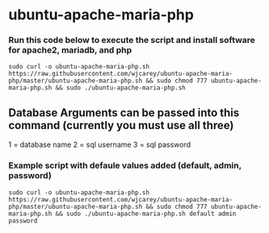 # ubuntu-apache-maria-php

### Run this code below to execute the script and install software for apache2, mariadb, and php
~~~
sudo curl -o ubuntu-apache-maria-php.sh https://raw.githubusercontent.com/wjcarey/ubuntu-apache-maria-php/master/ubuntu-apache-maria-php.sh && sudo chmod 777 ubuntu-apache-maria-php.sh && sudo ./ubuntu-apache-maria-php.sh
~~~

## Database Arguments can be passed into this command (currently you must use all three)
1 = database name
2 = sql username
3 = sql password

### Example script with defaule values added (default, admin, password)
~~~
sudo curl -o ubuntu-apache-maria-php.sh https://raw.githubusercontent.com/wjcarey/ubuntu-apache-maria-php/master/ubuntu-apache-maria-php.sh && sudo chmod 777 ubuntu-apache-maria-php.sh && sudo ./ubuntu-apache-maria-php.sh default admin password
~~~